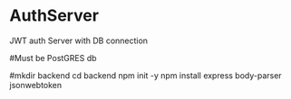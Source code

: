 # AuthServer
JWT auth Server with DB connection

#Must be PostGRES db

#mkdir backend
cd backend
npm init -y
npm install express body-parser jsonwebtoken
